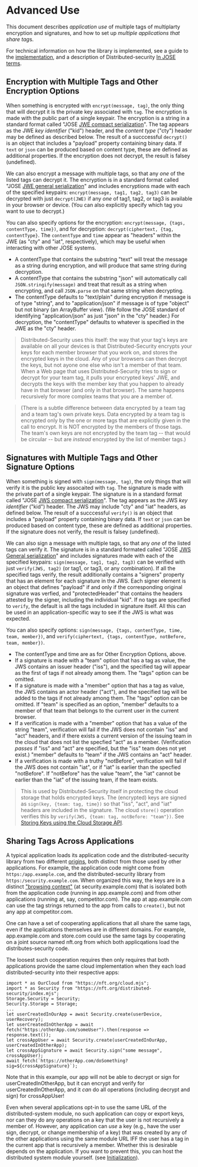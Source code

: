 # Advanced Use

This document describes *application use* of multiple tags of multiplarty encryption and signatures, and how to set up *multiple applications that share tag*s.

For technical information on how the library is implemented, see a guide to the [implementation](docs/implementation.md), and a description of Distributed-security [In JOSE terms](docs/in-jose-terms.md).

## Encryption with Multiple Tags and Other Encryption Options

When something is encrypted with `encrypt(message, tag)`, the only thing that will decrypt it is the private key associated with `tag`. The encryption is made with the public part of a single keypair. The encryption is a string in a standard format called "JOSE [JWE compact serialization](https://datatracker.ietf.org/doc/html/rfc7516#section-7.1)". The tag appears as the JWE *key identifier* ("kid") header, and the *content type* ("cty") header may be defined as described below. The result of a succcessful `decrypt()` is an object that includes a "payload" property containing binary data. If `text` or `json` can be produced based on content type, these are defined as additional properties. If the encryption does not decrypt, the result is falsey (undefined). 

We can also encrypt a message with multiple tags, so that any *one* of the listed tags can decrypt it. The encryption is in a standard format called "JOSE [JWE general serialization](https://datatracker.ietf.org/doc/html/rfc7516#section-7.2.1)" and includes encryptions made with each of the specified keypairs: `encrypt(message, tag1, tag2, tag3)` can be decrypted with just `decrypt(JWE)` if any *one* of tag1, tag2, or tag3 is available in your browser or device. (You can also explicitly specify which tag you want to use to decrypt.)

You can also specify options for the encryption: `encrypt(message, {tags, contentType, time})`, and for decryption: `decrypt(ciphertext, {tag, contentType}`. The `contentType` and `time` appear as "headers" within the JWE (as "cty" and "iat", respectively), which may be useful when interacting with other JOSE systems.

- A contentType that contains the substring "text" will treat the message as a string during encryption, and will produce that same string during decryption.
- A contentType that contains the substring "json" will automatically call `JSON.stringify(message)` and treat that result as a string when encrypting, and call `JSON.parse` on that same string when decrypting.
- The contentType defaults to "text/plain" during encryption if message is of type "string", and to "application/json" if message is of type "object" but not binary (an ArrayBuffer view). (We follow the JOSE standard of identifying "application/json" as just "json" in the "cty" header.) For decryption, the "contentType" defaults to whatever is specified in the JWE as the "cty" header.

> Distributed-Security uses this itself: the way that your tag's keys are available on all your devices is that Distributed-Security encrypts your keys for each member browser that you work on, and stores the encrypted keys in the cloud. Any of your browsers can then decrypt the keys, but not ayone one else who isn't a member of that team. When a Web page that uses Distributed-Security tries to sign or decrypt for your team tag, it pulls your encrypted keys' JWE, and decrypts the keys with the member key that you happen to already have in that browser (and only in that browser). The same happens recursively for more complex teams that you are a member of. 

> (There is a subtle difference between data encrypted by a team tag and a team tag's own private keys. Data encrypted by a team tag is encrypted only by the one or more tags that are explicitly given in the call to encrypt. It is NOT encrypted by the members of those tags. The team's own keys are not encrypted by the team tag -- that would be circular -- but are *instead* encrypted by the list of member tags.)

## Signatures with Multiple Tags and Other Signature Options

When something is signed with `sign(message, tag)`, the only things that will verify it is the public key assocaited with `tag`. The signature is made with the private part of a single keypair. The signature is in a standard format called "JOSE [JWS compact serialization](https://datatracker.ietf.org/doc/html/rfc7515#section-7.1)". The tag appears as the JWS *key identifier* ("kid") header. The JWS may include "cty" and "iat" headers, as defined below. The result of a succcessful `verify()` is an object that includes a "payload" property containing binary data. If `text` or `json` can be produced based on content type, these are defined as additional properties. If the signature does not verify, the result is falsey (undefined). 

We can also sign a message with multiple tags, so that any *one* of the listed tags can verify it. The signature is in a standard formated called "JOSE [JWS General serialization](https://datatracker.ietf.org/doc/html/rfc7515#section-7.2.1)" and includes signatures made with each of the specified keypairs: `sign(message, tag1, tag2, tag3)` can be verified with just `verify(JWS, tag2)` (or tag1, or tag3, or any combination).  If all the specified tags verify, the result additionally contains a "signers" property that has an element for each signature in the JWS. Each signer element is an object that defines "payload" if and only if the corresponding original signature was verfied, and "protectedHeader" that contains the headers attested by the signer, including the individual "kid". If no tags are specified to `verify`, the default is all the tags included in signature itself. All this can be used in an application-specific way to see if the JWS is what was expected.

You can also specify options: `sign(message, {tags, contentType, time, team, member})`, and `verify(ciphertext, {tags, contentType, notBefore, team, member})`. 

- The contentType and time are as for Other Encryption Options, above. 
- If a signature is made with a "team" option that has a tag as value, the JWS contains an issuer header ("iss"), and the specified tag will appear as the first of tags if not already among them. The "tags" option can be omitted.
- If a signature is made with a "member" option that has a tag as value, the JWS contains an actor header ("act"), and the specified tag will be added to the tags if not already among them. The "tags" option can be omitted. If "team" is specified as an option, "member" defaults to a member of that team that belongs to the current user in the current browser.
- If a verification is made with a "member" option that has a value of the string "team", verification will fail if the JWS does not contain "iss" and "act" headers, and if there exists a current version of the issuing team in the cloud that does not list the specfied "act" as a member. (Verification *passes* if "iss" and "act" are specified, but the "iss" team does not yet exist.) "member" defaults to "team" if the JWS contains an "act" header.
- If a verification is made with a truthy "notBefore", verification will fail if the JWS does not contain "iat", or if "iat" is earlier than the specfied "notBefore". If "notBefore" has the value "team", the "iat" cannot be earlier than the "iat" of the issuing team, if the team exists.

> This is used by Distributed-Security itself in protecting the cloud storage that holds encrypted keys. The (encrypted) keys are signed as `sign(key, {team: tag, time})` so that "iss", "act", and "iat" headers are included in the signature. The cloud `store()` operation verifies this by `verify(JWS, {team: tag, notBefore: "team"})`. See [Storing Keys using the Cloud Storage API](../README.md#storing-keys-using-the-coud-storage-api).

## Sharing Tags Across Applications

A typical application loads its application code and the distributed-security library from two different [origins](https://developer.mozilla.org/en-US/docs/Glossary/Origin), both distinct from those used by other applications. For example, the application code might come from `https:/app.example.com`, and the distributed-security library from `https:/security.example.com`. When organized this way, the keys are in a distinct ["browsing context"](https://developer.mozilla.org/en-US/docs/Glossary/Browsing_context) (at security.example.com) that is isolated both from the application code (running in app.example.com) and from other applications (running at, say, competitor.com). The app at app.example.com can use the tag strings returned to the app from calls to `create()`, but not any app at competitor.com.


One can have a set of cooperating applications that all share the same tags, even if the applications themselves are in different domains. For example, app.example.com and store.com could use the same tags by cooperating on a joint source named nft.org from which both applicqations load the distributes-security code. 

The loosest such cooperation requires then only requires that both applications provide the same cloud implementation when they each load distributed-security into their respective apps:

```
import * as OurCloud from "https://nft.org/cloud.mjs";
import * as Security from "https://nft.org/distributed-security/index.mjs";
Storage.Security = Security;
Security.Storage = Storage;
...
let userCreatedInOurApp = await Security.create(userDevice, userRecovery);
let userCreatedInOtherApp = await fetch("https:/otherApp.com/someUser").then(response => response.text());
let crossAppUser = await Security.create(userCreatedInOurApp, userCreatedInOtherApp);
let crossAppSignature = await Security.sign("some message", crossAppUser);
await fetch(`https://otherApp.com/doSomething?sig=${crossAppSignature}`);
```
Note that in this example, our app will not be able to decrypt or sign for userCreatedInOtherApp, but it can encrypt and verify for userCreatedInOtherApp, and it *can* do all operations (including decrypt and sign) for crossAppUser!

Even when several applications opt-in to use the same URL of the distributed-system module, no such application can copy or export keys, nor can they do any operations on a key that the user is not recursively a member of. However, any application can *use* a key (e.g., have the user sign, decrypt, or change membership of a key) that was created by any of the other applications using the same module URL IFF the user has a tag in the current app that is recursively a member. Whether this is desirable depends on the application. If you want to prevent this, you can host the distributed system module yourself. (see [Initialization](README.md#initialization)).